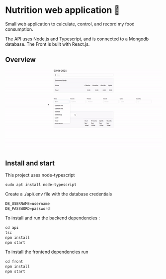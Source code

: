 # Nutrition web application 🥐

Small web application to calculate, control, and record my food consumption.

The API uses Node.js and Typescript, and is connected to a Mongodb database.
The Front is built with React.js.

## Overview

![Overview](https://github.com/clementpiat/Nutrition-web-app/blob/master/nutrition.gif)

## Install and start

This project uses node-typescript
```
sudo apt install node-typescript
```
Create a ./api/.env file with the database credentials
```
DB_USERNAME=username
DB_PASSWORD=password
```
To install and run the backend dependencies :
```
cd api
tsc
npm install
npm start
```
To install the frontend dependencies run
```
cd front
npm install
npm start
```
